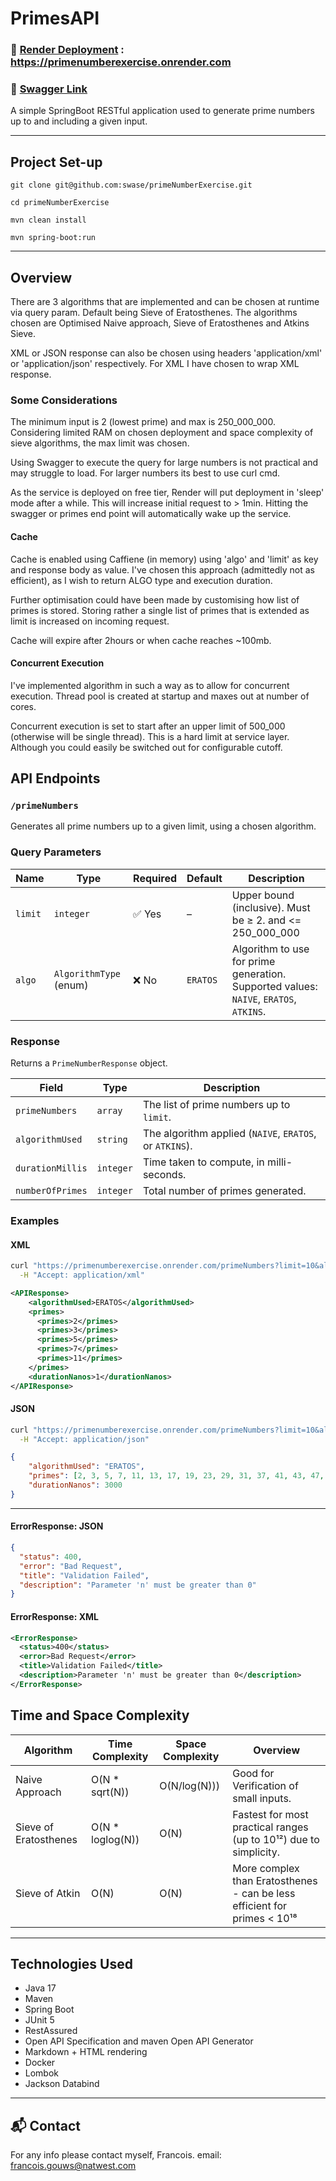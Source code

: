 # PrimesAPI

### 🔗 [Render Deployment](https://primenumberexercise.onrender.) : https://primenumberexercise.onrender.com
### 🔗 [Swagger Link](https://primenumberexercise.onrender.com/swagger-ui/index.html)
A simple SpringBoot RESTful application used to generate prime numbers up to and including a given input.

---

## Project Set-up
```
git clone git@github.com:swase/primeNumberExercise.git

cd primeNumberExercise

mvn clean install

mvn spring-boot:run
```

---
## Overview
There are 3 algorithms that are implemented and can be chosen at runtime via query param. Default being Sieve of Eratosthenes.
The algorithms chosen are Optimised Naive approach, Sieve of Eratosthenes and Atkins Sieve.

XML or JSON response can also be chosen using headers 'application/xml' or 'application/json' respectively. For XML I have chosen to wrap XML response.

### Some Considerations
The minimum input is 2 (lowest prime) and max is 250_000_000. Considering limited RAM on chosen deployment and space complexity of sieve algorithms, the max limit was chosen.

Using Swagger to execute the query for large numbers is not practical and may struggle to load. For larger numbers its best to use curl cmd.

As the service is deployed on free tier, Render will put deployment in 'sleep' mode after a while. This will increase initial request to > 1min. Hitting the swagger or primes end point will automatically wake up the service.

#### Cache
Cache is enabled using Caffiene (in memory) using 'algo' and 'limit' as key and response body as value. I've chosen this approach (admittedly not as efficient), as I wish to return ALGO type and execution duration. 

Further optimisation could have been made by customising how list of primes is stored. Storing rather a single list of primes that is extended as limit is increased on incoming request.

Cache will expire after 2hours or when cache reaches ~100mb.

#### Concurrent Execution
I've implemented algorithm in such a way as to allow for concurrent execution. Thread pool is created at startup and maxes out at number of cores. 

Concurrent execution is set to start after an upper limit of 500_000 (otherwise will be single thread). This is a hard limit at service layer. Although you could easily be switched out for configurable cutoff.

## API Endpoints

### `/primeNumbers`
Generates all prime numbers up to a given limit, using a chosen algorithm.

### Query Parameters

| Name   | Type                         | Required    | Default  | Description                                                                           |
|--------|------------------------------|-------------|----------|---------------------------------------------------------------------------------------|
| `limit` | `integer`                    | ✅ Yes       | –        | Upper bound (inclusive). Must be ≥ 2. and <= 250_000_000                              |
| `algo`  | `AlgorithmType` (enum)       | ❌ No        | `ERATOS` | Algorithm to use for prime generation. Supported values: `NAIVE`, `ERATOS`, `ATKINS`. |

### Response

Returns a `PrimeNumberResponse` object.

| Field           | Type      | Description                                             |
|-----------------|-----------|---------------------------------------------------------|
| `primeNumbers`  | `array`   | The list of prime numbers up to `limit`.                |
| `algorithmUsed` | `string`  | The algorithm applied (`NAIVE`, `ERATOS`, or `ATKINS`). |
| `durationMillis` | `integer` | Time taken to compute, in milli-seconds.                |
| `numberOfPrimes` | `integer` | Total number of primes generated.                       | 

### Examples

#### XML
```bash
curl "https://primenumberexercise.onrender.com/primeNumbers?limit=10&algo=ERATOS" \
  -H "Accept: application/xml"
```
```xml
<APIResponse>
    <algorithmUsed>ERATOS</algorithmUsed>
    <primes>
      <primes>2</primes>
      <primes>3</primes>
      <primes>5</primes>
      <primes>7</primes>
      <primes>11</primes>
    </primes>
    <durationNanos>1</durationNanos>
</APIResponse>
```

#### JSON
```bash
curl "https://primenumberexercise.onrender.com/primeNumbers?limit=10&algo=ERATOS" \
  -H "Accept: application/json"
```

```json
{
    "algorithmUsed": "ERATOS",
    "primes": [2, 3, 5, 7, 11, 13, 17, 19, 23, 29, 31, 37, 41, 43, 47, 53, 59, 61, 67, 71, 73, 79, 83, 89, 97],
    "durationNanos": 3000
}
```
---

#### ErrorResponse: JSON
```json
{
  "status": 400,
  "error": "Bad Request",
  "title": "Validation Failed",
  "description": "Parameter 'n' must be greater than 0"
}
```

#### ErrorResponse: XML
```xml
<ErrorResponse>
  <status>400</status>
  <error>Bad Request</error>
  <title>Validation Failed</title>
  <description>Parameter 'n' must be greater than 0</description>
</ErrorResponse>
```

## Time and Space Complexity

| Algorithm             | Time Complexity  | Space Complexity | Overview                                                                  |
|-----------------------|------------------|------------------|---------------------------------------------------------------------------|
| Naive Approach        | O(N * sqrt(N))   | O(N/log(N)))     | Good for Verification of small inputs.                                    |
| Sieve of Eratosthenes | O(N * loglog(N)) | O(N)             | Fastest for most practical ranges (up to 10¹²) due to simplicity.         |
| Sieve of Atkin        | O(N)             | O(N)             | More complex than Eratosthenes - can be less efficient for primes <  10¹⁸ |

---

## Technologies Used

- Java 17
- Maven
- Spring Boot
- JUnit 5
- RestAssured
- Open API Specification and maven Open API Generator
- Markdown + HTML rendering
- Docker
- Lombok
- Jackson Databind
---

## 📬 Contact
For any info please contact myself, Francois. email: francois.gouws@natwest.com
